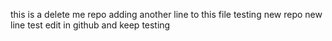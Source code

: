 this is a delete me repo
adding another line to this file
testing new repo
new line test
edit in github
and keep testing
